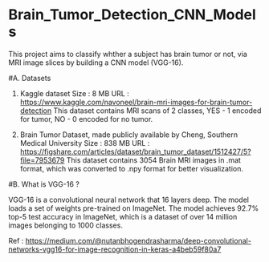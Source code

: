 # Brain_Tumor_Detection_CNN_Models

This project aims to classify whther a subject has brain tumor or not, via MRI image slices by building a CNN model (VGG-16).

#A. Datasets
1. Kaggle dataset
Size : 8 MB
URL : https://www.kaggle.com/navoneel/brain-mri-images-for-brain-tumor-detection
This dataset contains MRI scans of 2 classes, YES - 1 encoded for tumor, NO - 0 encoded for no tumor.


2. Brain Tumor Dataset, made publicly available by Cheng, Southern Medical University
Size : 838 MB
URL : https://figshare.com/articles/dataset/brain_tumor_dataset/1512427/5?file=7953679
This dataset contains 3054 Brain MRI images in .mat format, which was converted to .npy format for better visualization.


#B. What is VGG-16 ? 

VGG-16 is a convolutional neural network that 16 layers deep. The model loads a set of weights pre-trained on ImageNet. The model achieves 92.7% top-5 test accuracy in ImageNet, which is a dataset of over 14 million images belonging to 1000 classes.


Ref : https://medium.com/@nutanbhogendrasharma/deep-convolutional-networks-vgg16-for-image-recognition-in-keras-a4beb59f80a7

